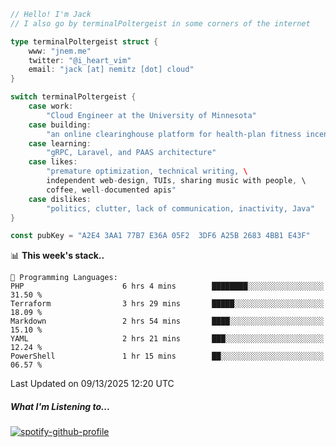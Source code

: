 ```go
// Hello! I'm Jack
// I also go by terminalPoltergeist in some corners of the internet

type terminalPoltergeist struct {
    www: "jnem.me"
    twitter: "@i_heart_vim"
    email: "jack [at] nemitz [dot] cloud"
}

switch terminalPoltergeist {
    case work:
        "Cloud Engineer at the University of Minnesota"
    case building:
        "an online clearinghouse platform for health-plan fitness incentive programs"
    case learning:
        "gRPC, Laravel, and PAAS architecture"
    case likes:
        "premature optimization, technical writing, \
        independent web-design, TUIs, sharing music with people, \
        coffee, well-documented apis"
    case dislikes:
        "politics, clutter, lack of communication, inactivity, Java"
}

const pubKey = "A2E4 3AA1 77B7 E36A 05F2  3DF6 A25B 2683 4BB1 E43F"
```

<!--START_SECTION:waka-->
📊 **This week's stack..** 

```text
💬 Programming Languages: 
PHP                      6 hrs 4 mins        ████████░░░░░░░░░░░░░░░░░   31.50 % 
Terraform                3 hrs 29 mins       █████░░░░░░░░░░░░░░░░░░░░   18.09 % 
Markdown                 2 hrs 54 mins       ████░░░░░░░░░░░░░░░░░░░░░   15.10 % 
YAML                     2 hrs 21 mins       ███░░░░░░░░░░░░░░░░░░░░░░   12.24 % 
PowerShell               1 hr 15 mins        ██░░░░░░░░░░░░░░░░░░░░░░░   06.57 % 
```


 Last Updated on 09/13/2025 12:20 UTC
<!--END_SECTION:waka-->

##### What I'm Listening to...

[![spotify-github-profile](https://jnem.me/listening-item?maxAge=2592000)](https://jnem.me/listening)
